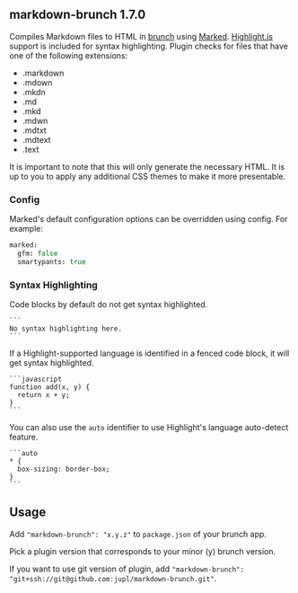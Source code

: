 ## markdown-brunch 1.7.0
Compiles Markdown files to HTML in [brunch](http://brunch.io) using [Marked](https://github.com/chjj/marked). [Highlight.js](http://softwaremaniacs.org/soft/highlight/en/) support is included for syntax highlighting. Plugin checks for files that have one of the following extensions:

- .markdown
- .mdown
- .mkdn
- .md
- .mkd
- .mdwn
- .mdtxt
- .mdtext
- .text

It is important to note that this will only generate the necessary HTML. It is up to you to apply any additional CSS themes to make it more presentable.

### Config
Marked's default configuration options can be overridden using config. For example:

```coffeescript
marked:
  gfm: false
  smartypants: true
```

### Syntax Highlighting
Code blocks by default do not get syntax highlighted.

    ```
    No syntax highlighting here.
    ```

If a Highlight-supported language is identified in a fenced code block, it will get syntax highlighted.

    ```javascript
    function add(x, y) {
      return x + y;
    }
    ```

You can also use the `auto` identifier to use Highlight's language auto-detect feature.

    ```auto
    * {
      box-sizing: border-box;
    }
    ```

## Usage
Add `"markdown-brunch": "x.y.z"` to `package.json` of your brunch app.

Pick a plugin version that corresponds to your minor (y) brunch version.

If you want to use git version of plugin, add
`"markdown-brunch": "git+ssh://git@github.com:jupl/markdown-brunch.git"`.